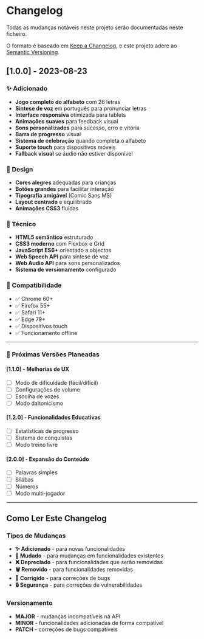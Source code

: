 # Changelog

Todas as mudanças notáveis neste projeto serão documentadas neste ficheiro.

O formato é baseado em [Keep a Changelog](https://keepachangelog.com/pt/1.0.0/),
e este projeto adere ao [Semantic Versioning](https://semver.org/spec/v2.0.0.html).

## [1.0.0] - 2023-08-23

### ✨ Adicionado
- **Jogo completo do alfabeto** com 26 letras
- **Síntese de voz** em português para pronunciar letras
- **Interface responsiva** otimizada para tablets
- **Animações suaves** para feedback visual
- **Sons personalizados** para sucesso, erro e vitória
- **Barra de progresso** visual
- **Sistema de celebração** quando completa o alfabeto
- **Suporte touch** para dispositivos móveis
- **Fallback visual** se áudio não estiver disponível

### 🎨 Design
- **Cores alegres** adequadas para crianças
- **Botões grandes** para facilitar interação
- **Tipografia amigável** (Comic Sans MS)
- **Layout centrado** e equilibrado
- **Animações CSS3** fluidas

### 🔧 Técnico
- **HTML5 semântico** estruturado
- **CSS3 moderno** com Flexbox e Grid
- **JavaScript ES6+** orientado a objectos
- **Web Speech API** para síntese de voz
- **Web Audio API** para sons personalizados
- **Sistema de versionamento** configurado

### 📱 Compatibilidade
- ✅ Chrome 60+
- ✅ Firefox 55+  
- ✅ Safari 11+
- ✅ Edge 79+
- ✅ Dispositivos touch
- ✅ Funcionamento offline

---

### 🔮 Próximas Versões Planeadas

#### [1.1.0] - Melhorias de UX
- [ ] Modo de dificuldade (fácil/difícil)
- [ ] Configurações de volume
- [ ] Escolha de vozes
- [ ] Modo daltonicismo

#### [1.2.0] - Funcionalidades Educativas  
- [ ] Estatísticas de progresso
- [ ] Sistema de conquistas
- [ ] Modo treino livre

#### [2.0.0] - Expansão do Conteúdo
- [ ] Palavras simples
- [ ] Sílabas
- [ ] Números
- [ ] Modo multi-jogador

---

## Como Ler Este Changelog

### Tipos de Mudanças
- **✨ Adicionado** - para novas funcionalidades
- **🔄 Mudado** - para mudanças em funcionalidades existentes  
- **❌ Depreciado** - para funcionalidades que serão removidas
- **🗑️ Removido** - para funcionalidades removidas
- **🐛 Corrigido** - para correções de bugs
- **🔒 Segurança** - para correções de vulnerabilidades

### Versionamento
- **MAJOR** - mudanças incompatíveis na API
- **MINOR** - funcionalidades adicionadas de forma compatível
- **PATCH** - correções de bugs compatíveis
